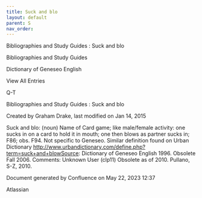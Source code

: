 ```yaml
---
title: Suck and blo
layout: default
parent: S
nav_order:
---
```


Bibliographies and Study Guides : Suck and blo

Bibliographies and Study Guides

Dictionary of Geneseo English

View All Entries

Q-T

Bibliographies and Study Guides : Suck and blo

Created by  Graham Drake, last modified on Jan 14, 2015

Suck and blo: (noun) Name of Card game; like male/female activity: one sucks in on a card to hold it in mouth; one then blows as partner sucks in; F86; obs. F94. Not specific to Geneseo.  Similar definition found on Urban Dictionary http://www.urbandictionary.com/define.php?term=suck+and+blowSource: Dictionary of Geneseo English 1996. Obsolete Fall 2006. Comments: Unknown User (clp11) Obsolete as of 2010. Pullano, S-Z, 2010.

Document generated by Confluence on May 22, 2023 12:37

Atlassian
